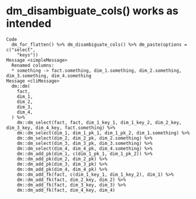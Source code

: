 # dm_disambiguate_cols() works as intended

    Code
      dm_for_flatten() %>% dm_disambiguate_cols() %>% dm_paste(options = c("select",
        "keys"))
    Message <simpleMessage>
      Renamed columns:
      * something -> fact.something, dim_1.something, dim_2.something, dim_3.something, dim_4.something
    Message <cliMessage>
      dm::dm(
        fact,
        dim_1,
        dim_2,
        dim_3,
        dim_4,
      ) %>%
        dm::dm_select(fact, fact, dim_1_key_1, dim_1_key_2, dim_2_key, dim_3_key, dim_4_key, fact.something) %>%
        dm::dm_select(dim_1, dim_1_pk_1, dim_1_pk_2, dim_1.something) %>%
        dm::dm_select(dim_2, dim_2_pk, dim_2.something) %>%
        dm::dm_select(dim_3, dim_3_pk, dim_3.something) %>%
        dm::dm_select(dim_4, dim_4_pk, dim_4.something) %>%
        dm::dm_add_pk(dim_1, c(dim_1_pk_1, dim_1_pk_2)) %>%
        dm::dm_add_pk(dim_2, dim_2_pk) %>%
        dm::dm_add_pk(dim_3, dim_3_pk) %>%
        dm::dm_add_pk(dim_4, dim_4_pk) %>%
        dm::dm_add_fk(fact, c(dim_1_key_1, dim_1_key_2), dim_1) %>%
        dm::dm_add_fk(fact, dim_2_key, dim_2) %>%
        dm::dm_add_fk(fact, dim_3_key, dim_3) %>%
        dm::dm_add_fk(fact, dim_4_key, dim_4)

